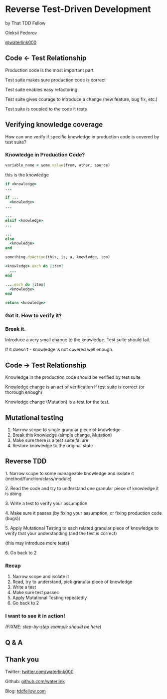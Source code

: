 # Reverse Test-Driven Development

by That TDD Fellow

Oleksii Fedorov

[@waterlink000](https://twitter.com/waterlink000)



## Code <- Test Relationship


Production code is the most important part


Test suite makes sure production code is correct


Test suite enables easy refactoring


Test suite gives courage to introduce a change (new feature, bug fix, etc.)


Test suite is coupled to the code it tests



## Verifying knowledge coverage

How can one verify if specific knowledge in production code is covered by test suite?


### Knowledge in Production Code?


```ruby
variable_name = some.value(from, other, source)
```

this is the knowledge


```ruby
if <knowledge>
...
```


```ruby
if ...
  <knowledge>
...
```


```ruby
...
elsif <knowledge>
...
```


```ruby
...
else
  <knowledge>
end
```


```ruby
something.doAction(this, is, a, knowledge, too)
```


```ruby
<knowledge>.each do |item|
  ...
end
```


```ruby
....each do |item|
  <knowledge>
end
```


```ruby
return <knowledge>
```


### Got it. How to verify it?


### Break it.


Introduce a very small change to the knowledge. Test suite should fail.

If it doesn't - knowledge is not covered well enough.



## Code -> Test Relationship


Knowledge in the production code should be verified by test suite


Knowledge change is an act of verification if test suite is correct (or thorough enough)


Knowledge change (Mutation) is a test for the test.



## Mutational testing


1. Narrow scope to single granular piece of knowledge
2. Break this knowledge (simple change, Mutation)
3. Make sure there is a test suite failure
4. Restore knowledge to the original state



## Reverse TDD


1\. Narrow scope to some manageable knowledge and isolate it (method/function/class/module)


2\. Read the code and try to understand one granular piece of knowledge it is doing


3\. Write a test to verify your assumption


4\. Make sure it passes (by fixing your assumption, or fixing production code (bugs))


5\. Apply Mutational Testing to each related granular piece of knowledge to verify that your understanding (and the test is correct)

(this may introduce more tests)


6\. Go back to 2


### Recap

1. Narrow scope and isolate it
2. Read, try to understand, pick granular piece of knowledge
3. Write a test
4. Make sure test passes
5. Apply Mutational Testing repeatedly
6. Go back to 2


### I want to see it in action!

*(FIXME: step-by-step example should be here)*



## Q & A



## Thank you

Twitter: [twitter.com/waterlink000](https://twitter.com/waterlink000)

Github: [github.com/waterlink](https://github.com/waterlink)

Blog: [tddfellow.com](http://tddfellow.com)
